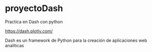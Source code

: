 # proyectoDash
Practica en Dash con python 

https://dash.plotly.com/

Dash es un framework de Python para la creación de aplicaciones web analíticas
